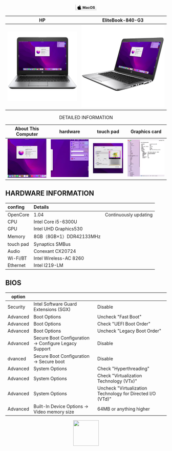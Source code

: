 <p align="center">
<img src="https://github.com/WT2072861996/WT-IMG/blob/0e97c9bdf78649c0ceb31fb8013598ce2cf3d105/20250413195928456.png">
</p>

| HP                                                                                                                                       | EliteBook-840-G3                                                                                                                         |
|--------|---------|
| <img src="https://github.com/WT2072861996/EFI-HP-EliteBook-840-G3-Hackintosh/blob/31dd2db566519738586f4b34485a8bbed05ec0bc/Model/1.png"> | <img src="https://github.com/WT2072861996/EFI-HP-EliteBook-840-G3-Hackintosh/blob/31dd2db566519738586f4b34485a8bbed05ec0bc/Model/2.png"> |

<p align="center">  
DETAILED INFORMATION</span>
</p>

| About This Computer                                                                                                                                     | hardware                                                                                                                                                | touch pad                                                                                                                                               | Graphics card                                                                                                                                           |
|:---------:|:--------:|:--------:|:----------:|
| <img src="https://github.com/WT2072861996/EFI-HP-EliteBook-840-G3-Hackintosh/blob/1e1262dc4ca7b685a06feaaaf50b58c831b1561b/After%20installation/1.png"> | <img src="https://github.com/WT2072861996/EFI-HP-EliteBook-840-G3-Hackintosh/blob/1e1262dc4ca7b685a06feaaaf50b58c831b1561b/After%20installation/2.png"> | <img src="https://github.com/WT2072861996/EFI-HP-EliteBook-840-G3-Hackintosh/blob/1e1262dc4ca7b685a06feaaaf50b58c831b1561b/After%20installation/3.png"> | <img src="https://github.com/WT2072861996/EFI-HP-EliteBook-840-G3-Hackintosh/blob/1e1262dc4ca7b685a06feaaaf50b58c831b1561b/After%20installation/4.png"> |


## HARDWARE INFORMATION

| confing   | Details                |                       |
|:----------|:-----------------------|:----------------------|
| OpenCore  | 1.04                   | Continuously updating |
| CPU       | Intel Core i5-6300U    |                       |
| GPU       | Intel UHD Graphics530  |                       |
| Memory    | 8GB（8GB×1）DDR42133MHz  |                       |
| touch pad | Synaptics SMBus        |                       |
| Audio     | Conexant CX20724       |                       |
| Wi-Fi/BT  | Intel Wireless-AC 8260 |                       |
| Ethernet  | Intel I219-LM          |                       |


## BIOS

| option   |                                                       |                                                            |
|----------|-------------------------------------------------------|------------------------------------------------------------|
| Security | Intel Software Guard Extensions (SGX)                 | Disable                                                    |
| Advanced | Boot Options                                          | Uncheck "Fast Boot"                                        |
| Advanced | Boot Options                                          | Check "UEFI Boot Order"                                    |
| Advanced | Boot Options                                          | Uncheck "Legacy Boot Order"                                |
| Advanced | Secure Boot Configuration -> Configure Legacy Support | Disable                                                    |
| dvanced  | Secure Boot Configuration -> Secure boot              | Disable                                                    |
| Advanced | System Options                                        | Check "Hyperthreading"                                     |
| Advanced | System Options                                        | Check "Virtualization Technology (VTx)"                    |
| Advanced | System Options                                        | Uncheck "Virtualization Technology for Directed I/O (VTd)" |
| Advanced | Built-In Device Options -> Video memory size          | 64MB or anything higher                                    |

<p align="center">  
<a  href="https://m.tb.cn/h.6d6akvV?tk=e85zeFZn3IX"><img src="https://wt2072861996.github.io/WT-IMG//20250413221257085.png"?raw=true" align="center" alt="" width="80" height="80" >
</p>
